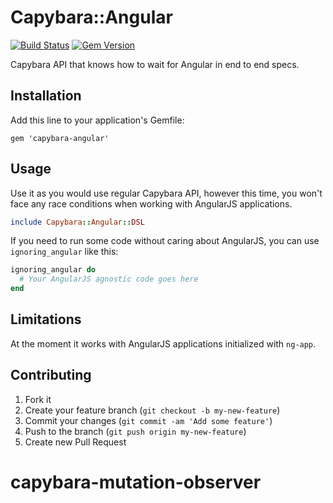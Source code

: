 # Capybara::Angular
[![Build Status](https://travis-ci.org/wrozka/capybara-angular.svg?branch=master)](https://travis-ci.org/wrozka/capybara-angular)
[![Gem Version](https://badge.fury.io/rb/capybara-angular.svg)](http://badge.fury.io/rb/capybara-angular)

Capybara API that knows how to wait for Angular in end to end specs.

## Installation

Add this line to your application's Gemfile:

    gem 'capybara-angular'

## Usage

Use it as you would use regular Capybara API, however this time, you won't face any race conditions when working with AngularJS applications.

```ruby
include Capybara::Angular::DSL
```

If you need to run some code without caring about AngularJS, you can use `ignoring_angular` like this:
```ruby
ignoring_angular do
  # Your AngularJS agnostic code goes here
end
```

## Limitations

At the moment it works with AngularJS applications initialized with `ng-app`.

## Contributing

1. Fork it
2. Create your feature branch (`git checkout -b my-new-feature`)
3. Commit your changes (`git commit -am 'Add some feature'`)
4. Push to the branch (`git push origin my-new-feature`)
5. Create new Pull Request
# capybara-mutation-observer
